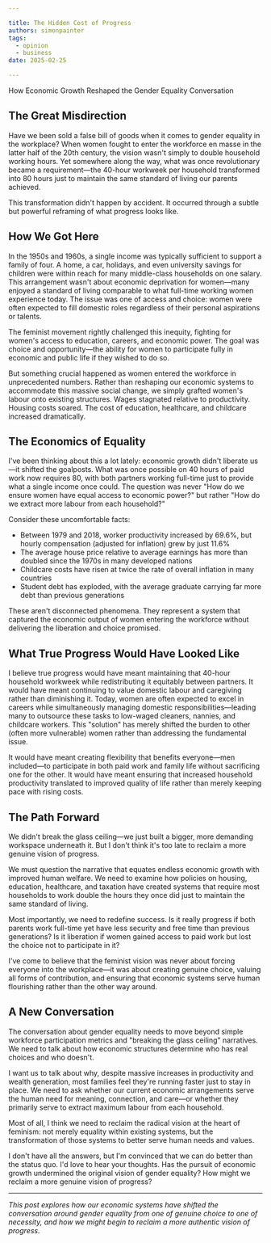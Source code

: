 ```yaml
---

title: The Hidden Cost of Progress
authors: simonpainter
tags:
  - opinion
  - business
date: 2025-02-25

---
```

How Economic Growth Reshaped the Gender Equality Conversation

## The Great Misdirection

Have we been sold a false bill of goods when it comes to gender equality in the workplace? When women fought to enter the workforce en masse in the latter half of the 20th century, the vision wasn't simply to double household working hours. Yet somewhere along the way, what was once revolutionary became a requirement—the 40-hour workweek per household transformed into 80 hours just to maintain the same standard of living our parents achieved.
<!-- truncate -->
This transformation didn't happen by accident. It occurred through a subtle but powerful reframing of what progress looks like.

## How We Got Here

In the 1950s and 1960s, a single income was typically sufficient to support a family of four. A home, a car, holidays, and even university savings for children were within reach for many middle-class households on one salary. This arrangement wasn't about economic deprivation for women—many enjoyed a standard of living comparable to what full-time working women experience today. The issue was one of access and choice: women were often expected to fill domestic roles regardless of their personal aspirations or talents.

The feminist movement rightly challenged this inequity, fighting for women's access to education, careers, and economic power. The goal was choice and opportunity—the ability for women to participate fully in economic and public life if they wished to do so.

But something crucial happened as women entered the workforce in unprecedented numbers. Rather than reshaping our economic systems to accommodate this massive social change, we simply grafted women's labour onto existing structures. Wages stagnated relative to productivity. Housing costs soared. The cost of education, healthcare, and childcare increased dramatically.

## The Economics of Equality

I've been thinking about this a lot lately: economic growth didn't liberate us—it shifted the goalposts. What was once possible on 40 hours of paid work now requires 80, with both partners working full-time just to provide what a single income once could. The question was never "How do we ensure women have equal access to economic power?" but rather "How do we extract more labour from each household?"

Consider these uncomfortable facts:

- Between 1979 and 2018, worker productivity increased by 69.6%, but hourly compensation (adjusted for inflation) grew by just 11.6%
- The average house price relative to average earnings has more than doubled since the 1970s in many developed nations
- Childcare costs have risen at twice the rate of overall inflation in many countries
- Student debt has exploded, with the average graduate carrying far more debt than previous generations

These aren't disconnected phenomena. They represent a system that captured the economic output of women entering the workforce without delivering the liberation and choice promised.

## What True Progress Would Have Looked Like

I believe true progress would have meant maintaining that 40-hour household workweek while redistributing it equitably between partners. It would have meant continuing to value domestic labour and caregiving rather than diminishing it. Today, women are often expected to excel in careers while simultaneously managing domestic responsibilities—leading many to outsource these tasks to low-waged cleaners, nannies, and childcare workers. This "solution" has merely shifted the burden to other (often more vulnerable) women rather than addressing the fundamental issue.

It would have meant creating flexibility that benefits everyone—men included—to participate in both paid work and family life without sacrificing one for the other. It would have meant ensuring that increased household productivity translated to improved quality of life rather than merely keeping pace with rising costs.

## The Path Forward

We didn't break the glass ceiling—we just built a bigger, more demanding workspace underneath it. But I don't think it's too late to reclaim a more genuine vision of progress.

We must question the narrative that equates endless economic growth with improved human welfare. We need to examine how policies on housing, education, healthcare, and taxation have created systems that require most households to work double the hours they once did just to maintain the same standard of living.

Most importantly, we need to redefine success. Is it really progress if both parents work full-time yet have less security and free time than previous generations? Is it liberation if women gained access to paid work but lost the choice not to participate in it?

I've come to believe that the feminist vision was never about forcing everyone into the workplace—it was about creating genuine choice, valuing all forms of contribution, and ensuring that economic systems serve human flourishing rather than the other way around.

## A New Conversation

The conversation about gender equality needs to move beyond simple workforce participation metrics and "breaking the glass ceiling" narratives. We need to talk about how economic structures determine who has real choices and who doesn't.

I want us to talk about why, despite massive increases in productivity and wealth generation, most families feel they're running faster just to stay in place. We need to ask whether our current economic arrangements serve the human need for meaning, connection, and care—or whether they primarily serve to extract maximum labour from each household.

Most of all, I think we need to reclaim the radical vision at the heart of feminism: not merely equality within existing systems, but the transformation of those systems to better serve human needs and values.

I don't have all the answers, but I'm convinced that we can do better than the status quo. I'd love to hear your thoughts. Has the pursuit of economic growth undermined the original vision of gender equality? How might we reclaim a more genuine vision of progress?

---

*This post explores how our economic systems have shifted the conversation around gender equality from one of genuine choice to one of necessity, and how we might begin to reclaim a more authentic vision of progress.*